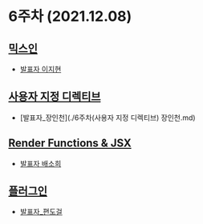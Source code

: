 6주차 (2021.12.08)
======================
[믹스인]()
-----------------------
- [발표자 이지현]()

[사용자 지정 디렉티브]()
-----------------------
- [발표자_장인천](./6주차(사용자 지정 디렉티브) 장인천.md)

[Render Functions & JSX]()
-----------------------
- [발표자 배소희]()

[플러그인](https://kr.vuejs.org/v2/guide/plugins.html)
-----------------------
- [발표자_편도걸](./플러그인_편도걸.md)
